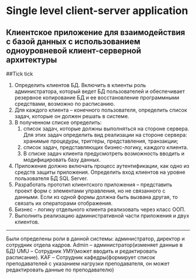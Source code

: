 # Single level client-server application
Клиентское приложение для взаимодействия с базой данных с использованием одноуровневой клиент-серверной архитектуры
---
##Tick tick

1. Определить клиентов БД. Включить в клиенты роль администратора, который ведет БД пользователей и обеспечивает резервное копирование БД и ее восстановление программными средствами, возможно по расписанию.
2. Для каждого клиента – конечного пользователя, определить список задач, которые он должен решать в системе.
3. В полученном списке определить:
    1) список задач, которые должны выполняться на стороне сервера. Для этих задач определить вид реализации на стороне сервера: хранимые процедуры, триггеры, представления, транзакции;
    2) список задач, представляющих бизнес-логику, каждого клиента.
    3) В списке задач клиента предусмотреть возможность вводить и модифицировать базу данных.
4. Приложение должно включать процесс аутентификации, как одно из средств защиты приложения. Определить вход клиентов на уровне пользователя БД SQL Server.
5. Разработать прототип клиентского приложения – представить проект форм с элементами управления, но не связанного с данными. Если из одной формы должна быть вызвана другая, то связать их операторами отображения.
6. Бизнес - логику отдельного клиента реализовать через класс ООП.
7. Выполнить реализацию административной части приложения и двух клиентов.
---
Были определены роли в данной системы: администратор, директор и сотрудник отдела кадров.
Admin – администратор(изменяет данные в БД)
UMU – Сотрудник УМУ(может вводить и редактировать расписание). 
KAF – Сотрудник кафедры(формирует список преподавателей с указанием нагрузки преподавателя, он может редактировать данные по преподавателю)

